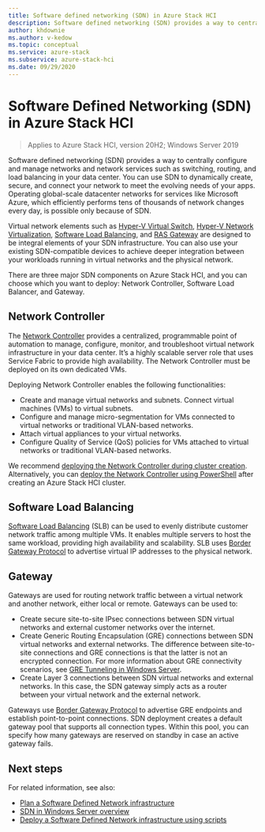 ```yaml
---
title: Software defined networking (SDN) in Azure Stack HCI
description: Software defined networking (SDN) provides a way to centrally configure and manage networks and network services such as switching, routing, and load balancing in your data center.
author: khdownie
ms.author: v-kedow
ms.topic: conceptual
ms.service: azure-stack
ms.subservice: azure-stack-hci
ms.date: 09/29/2020
---
```


# Software Defined Networking (SDN) in Azure Stack HCI

> Applies to Azure Stack HCI, version 20H2; Windows Server 2019

Software defined networking (SDN) provides a way to centrally configure and manage networks and network services such as switching, routing, and load balancing in your data center. You can use SDN to dynamically create, secure, and connect your network to meet the evolving needs of your apps. Operating global-scale datacenter networks for services like Microsoft Azure, which efficiently performs tens of thousands of network changes every day, is possible only because of SDN.

Virtual network elements such as [Hyper-V Virtual Switch](/windows-server/virtualization/hyper-v-virtual-switch/hyper-v-virtual-switch), [Hyper-V Network Virtualization](/windows-server/networking/sdn/technologies/hyper-v-network-virtualization/hyper-v-network-virtualization), [Software Load Balancing](/windows-server/networking/sdn/technologies/network-function-virtualization/software-load-balancing-for-sdn), and [RAS Gateway](/windows-server/networking/sdn/technologies/network-function-virtualization/ras-gateway-for-sdn) are designed to be integral elements of your SDN infrastructure. You can also use your existing SDN-compatible devices to achieve deeper integration between your workloads running in virtual networks and the physical network.

There are three major SDN components on Azure Stack HCI, and you can choose which you want to deploy: Network Controller, Software Load Balancer, and Gateway.

## Network Controller

The [Network Controller](/windows-server/networking/sdn/technologies/Software-Defined-Networking-Technologies#network-controller) provides a centralized, programmable point of automation to manage, configure, monitor, and troubleshoot virtual network infrastructure in your data center. It’s a highly scalable server role that uses Service Fabric to provide high availability. The Network Controller must be deployed on its own dedicated VMs.

Deploying Network Controller enables the following functionalities:

- Create and manage virtual networks and subnets. Connect virtual machines (VMs) to virtual subnets.
- Configure and manage micro-segmentation for VMs connected to virtual networks or traditional VLAN-based networks.
- Attach virtual appliances to your virtual networks.
- Configure Quality of Service (QoS) policies for VMs attached to virtual networks or traditional VLAN-based networks.

We recommend [deploying the Network Controller during cluster creation](../deploy/create-cluster.md#step-5-SDN-optional). Alternatively, you can [deploy the Network Controller using PowerShell](../deploy/network-controller-powershell.md) after creating an Azure Stack HCI cluster.

## Software Load Balancing

[Software Load Balancing](/windows-server/networking/sdn/technologies/network-function-virtualization/software-load-balancing-for-sdn) (SLB) can be used to evenly distribute customer network traffic among multiple VMs. It enables multiple servers to host the same workload, providing high availability and scalability. SLB uses [Border Gateway Protocol](/windows-server/remote/remote-access/bgp/border-gateway-protocol-bgp) to advertise virtual IP addresses to the physical network.

## Gateway

Gateways are used for routing network traffic between a virtual network and another network, either local or remote. Gateways can be used to:

- Create secure site-to-site IPsec connections between SDN virtual networks and external customer networks over the internet.
- Create Generic Routing Encapsulation (GRE) connections between SDN virtual networks and external networks. The difference between site-to-site connections and GRE connections is that the latter is not an encrypted connection. For more information about GRE connectivity scenarios, see [GRE Tunneling in Windows Server](/windows-server/remote/remote-access/ras-gateway/gre-tunneling-windows-server).
- Create Layer 3 connections between SDN virtual networks and external networks. In this case, the SDN gateway simply acts as a router between your virtual network and the external network.

Gateways use [Border Gateway Protocol](/windows-server/remote/remote-access/bgp/border-gateway-protocol-bgp) to advertise GRE endpoints and establish point-to-point connections. SDN deployment creates a default gateway pool that supports all connection types. Within this pool, you can specify how many gateways are reserved on standby in case an active gateway fails.

## Next steps

For related information, see also:

- [Plan a Software Defined Network infrastructure](plan-software-defined-networking-infrastructure.md)
- [SDN in Windows Server overview](/windows-server/networking/sdn/software-defined-networking)
- [Deploy a Software Defined Network infrastructure using scripts](/windows-server/networking/sdn/deploy/deploy-a-software-defined-network-infrastructure-using-scripts)
